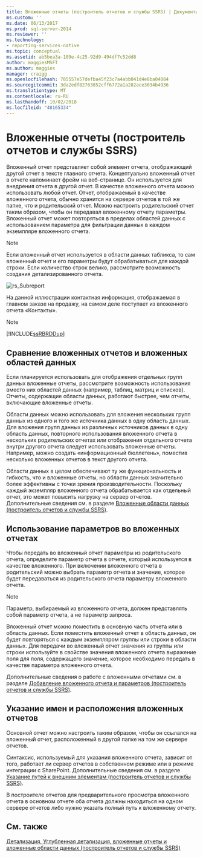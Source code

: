```yaml
---
title: Вложенные отчеты (построитель отчетов и службы SSRS) | Документы Майкрософт
ms.custom: ''
ms.date: 06/13/2017
ms.prod: sql-server-2014
ms.reviewer: ''
ms.technology:
- reporting-services-native
ms.topic: conceptual
ms.assetid: ab5bea3a-109e-4c25-92d9-494df7c52dd8
author: maggiesMSFT
ms.author: maggies
manager: craigg
ms.openlocfilehash: 785557e57defba45f23c7a4abb041d4e8ba04884
ms.sourcegitcommit: 3da2edf82763852cff6772a1a282ace3034b4936
ms.translationtype: MT
ms.contentlocale: ru-RU
ms.lasthandoff: 10/02/2018
ms.locfileid: "48165334"
---
```

# <a name="subreports-report-builder-and-ssrs"></a>Вложенные отчеты (построитель отчетов и службы SSRS)
  Вложенный отчет представляет собой элемент отчета, отображающий другой отчет в тексте главного отчета. Концептуально вложенный отчет в отчете напоминает фрейм на веб-странице. Он используется для внедрения отчета в другой отчет. В качестве вложенного отчета можно использовать любой отчет. Отчет, отображаемый в качестве вложенного отчета, обычно хранится на сервере отчетов в той же папке, что и родительский отчет. Можно настроить родительский отчет таким образом, чтобы он передавал вложенному отчету параметры. Вложенный отчет может повторяться в пределах областей данных с использованием параметра для фильтрации данных в каждом экземпляре вложенного отчета.  
  
> [!NOTE]  
>  Если вложенный отчет используется в области данных табликса, то сам вложенный отчет и его параметры будут обрабатываться для каждой строки. Если количество строк велико, рассмотрите возможность создания детализированного отчета.  
  
 ![rs_Subreport](../media/rs-subreport.gif "rs_Subreport")  
  
 На данной иллюстрации контактная информация, отображаемая в главном заказе на продажу, на самом деле поступает из вложенного отчета «Контакты».  
  
> [!NOTE]  
>  [!INCLUDE[ssRBRDDup](../../includes/ssrbrddup-md.md)]  
  
## <a name="comparing-subreports-and-nested-data-regions"></a>Сравнение вложенных отчетов и вложенных областей данных  
 Если планируется использовать для отображения отдельных групп данных вложенные отчеты, рассмотрите возможность использования вместо них областей данных (например, таблиц, матриц и списков). Отчеты, содержащие области данных, работают быстрее, чем отчеты, включающие вложенные отчеты.  
  
 Области данных можно использовать для вложения нескольких групп данных из одного и того же источника данных в одну область данных. Для вложения групп данных из различных источников данных в одну область данных, повторного использования вложенного отчета в нескольких родительских отчетах или отображения отдельного отчета внутри другого отчета следует использовать вложенные отчеты. Например, можно создать «информационный бюллетень», поместив несколько вложенных отчетов в текст другого отчета.  
  
 Области данных в целом обеспечивают ту же функциональность и гибкость, что и вложенные отчеты, но области данных значительно более эффективны с точки зрения производительности. Поскольку каждый экземпляр вложенного отчета обрабатывается как отдельный отчет, это может повысить нагрузку на сервер отчетов. Дополнительные сведения см. в разделе [Вложенные области данных (построитель отчетов и службы SSRS)](nested-data-regions-report-builder-and-ssrs.md).  
  
## <a name="using-parameters-in-subreports"></a>Использование параметров во вложенных отчетах  
 Чтобы передать во вложенный отчет параметры из родительского отчета, определите параметр отчета в отчете, который используется в качестве вложенного. При включении вложенного отчета в родительский можно выбрать параметр отчета и значение, которое будет передаваться из родительского отчета параметру вложенного отчета.  
  
> [!NOTE]  
>  Параметр, выбираемый из вложенного отчета, должен представлять собой параметр отчета, а не параметр запроса.  
  
 Вложенный отчет можно поместить в основную часть отчета или в область данных. Если поместить вложенный отчет в область данных, он будет повторяться с каждым экземпляром группы или строки в области данных. Для передачи во вложенный отчет значения из группы или строки используйте в свойстве значения вложенного отчета выражение поля для поля, содержащего значение, которое необходимо передать в качестве параметра вложенного отчета.  
  
 Дополнительные сведения о работе с вложенными отчетами см. в разделе [Добавление вложенного отчета и параметров (построитель отчетов и службы SSRS)](add-a-subreport-and-parameters-report-builder-and-ssrs.md).  
  
## <a name="specifying-subreport-names-and-locations"></a>Указание имен и расположения вложенных отчетов  
 Основной отчет можно настроить таким образом, чтобы он ссылался на вложенный отчет, расположенный в другой папке на том же сервере отчетов.  
  
 Синтаксис, используемый для указания вложенного отчета, зависит от того, работает ли сервер отчетов в собственном режиме или в режиме интеграции с SharePoint. Дополнительные сведения см. в разделе [Указание путей к внешним элементам (построитель отчетов и службы SSRS)](specifying-paths-to-external-items-report-builder-and-ssrs.md).  
  
 В построителе отчетов для предварительного просмотра вложенного отчета в основном отчете оба отчета должны находиться на одном сервере отчетов либо нужно указать полный путь к вложенному отчету.  
  
## <a name="see-also"></a>См. также  
 [Детализация, Углубленная детализация, вложенные отчеты и вложенные области данных &#40;построитель отчетов и службы SSRS&#41;](drillthrough-drilldown-subreports-and-nested-data-regions.md)  
  
  
